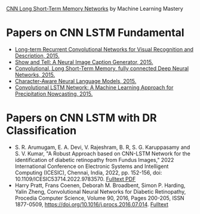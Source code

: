 [CNN Long Short-Term Memory Networks](https://machinelearningmastery.com/cnn-long-short-term-memory-networks/#:~:text=The%20CNN%20LSTM%20architecture%20involves%20using%20Convolutional%20Neural,textual%20descriptions%20from%20sequences%20of%20images%20%28e.g.%20videos%29.) by Machine Learning Mastery
# Papers on CNN LSTM Fundamental
  * [Long-term Recurrent Convolutional Networks for Visual Recognition and Description, 2015.](https://arxiv.org/pdf/1411.4389.pdf)
  * [Show and Tell: A Neural Image Caption Generator, 2015.](https://arxiv.org/pdf/1411.4555.pdf)
  * [Convolutional, Long Short-Term Memory, fully connected Deep Neural Networks, 2015.](https://static.googleusercontent.com/media/research.google.com/en//pubs/archive/43455.pdf)
  * [Character-Aware Neural Language Models, 2015.](https://arxiv.org/pdf/1508.06615.pdf)
  * [Convolutional LSTM Network: A Machine Learning Approach for Precipitation Nowcasting, 2015.](https://arxiv.org/pdf/1506.04214.pdf)

# Papers on CNN LSTM with DR Classification
  * S. R. Arumugam, E. A. Devi, V. Rajeshram, B. R, S. G. Karuppasamy and S. V. Kumar, "A Robust Approach based on CNN-LSTM Network for the identification of diabetic retinopathy from Fundus Images," 2022 International Conference on Electronic Systems and Intelligent Computing (ICESIC), Chennai, India, 2022, pp. 152-156, doi: 10.1109/ICESIC53714.2022.9783570. [Fulltext PDF](https://ieeexplore.ieee.org/stamp/stamp.jsp?tp=&arnumber=9783570)
  * Harry Pratt, Frans Coenen, Deborah M. Broadbent, Simon P. Harding, Yalin Zheng, Convolutional Neural Networks for Diabetic Retinopathy, Procedia Computer Science, Volume 90, 2016, Pages 200-205, ISSN 1877-0509, https://doi.org/10.1016/j.procs.2016.07.014. [Fulltext](https://www.sciencedirect.com/science/article/pii/S1877050916311929)
